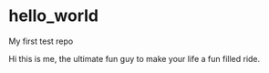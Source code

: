 # hello_world
My first test repo

Hi this is me, the ultimate fun guy to make your life a fun filled ride.
